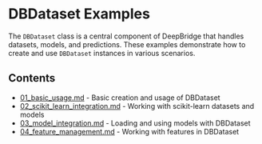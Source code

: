 # DBDataset Examples

The `DBDataset` class is a central component of DeepBridge that handles datasets, models, and predictions. These examples demonstrate how to create and use `DBDataset` instances in various scenarios.

## Contents

- [01_basic_usage.md](01_basic_usage.md) - Basic creation and usage of DBDataset
- [02_scikit_learn_integration.md](02_scikit_learn_integration.md) - Working with scikit-learn datasets and models
- [03_model_integration.md](03_model_integration.md) - Loading and using models with DBDataset
- [04_feature_management.md](04_feature_management.md) - Working with features in DBDataset
